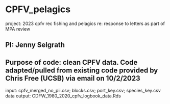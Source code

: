 # CPFV_pelagics
project: 2023 cpfv rec fishing and pelagics re: response to letters as part of MPA review 

PI: Jenny Selgrath 
------- 
Purpose of code: 
clean CPFV data. Code adapted/pulled from existing code provided by Chris Free (UCSB) via email on 10/2/2023
--------
input: cpfv_merged_no_pii.csv; blocks.csv; port_key.csv; species_key.csv
data output: CDFW_1980_2020_cpfv_logbook_data.Rds
